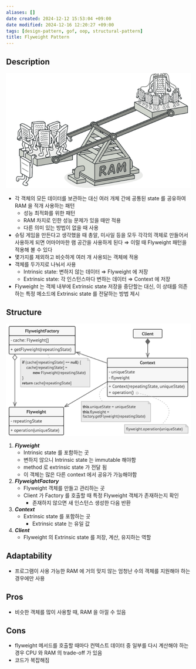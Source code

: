 ```yaml
---
aliases: []
date created: 2024-12-12 15:53:04 +09:00
date modified: 2024-12-16 12:20:27 +09:00
tags: [design-pattern, gof, oop, structural-pattern]
title: Flyweight Pattern
---
```


## Description

![Untitled](../../../../_assets/oop/Untitled%2052.png)

- 각 객체의 모든 데이터를 보관하는 대신 여러 개체 간에 공통된 state 를 공유하여 RAM 을 적개 사용하는 패턴
  - 성능 최적화를 위한 패턴
  - RAM 차지로 인한 성능 문제가 있을 때만 적용
  - 다른 의미 있는 방법이 없을 때 사용
- 슈팅 게임을 만든다고 생각했을 때 총알, 미사일 등을 모두 각각의 객체로 만들어서 사용하게 되면 어마어마한 램 공간을 사용하게 된다 ⇒ 이럴 때 Flyweight 패턴을 적용해 볼 수 있다
- 몇가지를 제외하고 비슷하게 여러 개 사용되는 객체에 적용
- 객체를 두가지로 나눠서 사용
  - Intrinsic state: 변하지 않는 데이터 ⇒ Flyweight 에 저장
  - Extrinsic state: 각 인스턴스마다 변하는 데이터 ⇒ Context 에 저장
- Flyweight 는 객체 내부에 Extrinsic state 저장을 중단할는 대신, 이 상태를 의존하는 특정 메소드에 Extrinsic state 를 전달하는 방법 제시

## Structure

![Untitled](../../../../_assets/oop/Untitled%2053.png)

1. ***Flyweight***
    - Intrinsic state 를 포함하는 곳
    - 변하지 않으니 Intrinsic state 는 immutable 해야함
    - method 로 extrinsic state 가 전달 됨
    - 이 객체는 많은 다른 context 에서 공유가 가능해야함
2. ***FlyweightFactory***
    - Flyweight 객체를 만들고 관리하는 곳
    - Client 가 Factory 를 호출할 때 특정 Flyweight 객체가 존재하는지 확인
      - 존재하지 않으면 새 인스턴스 생성한 다음 반환
3. ***Context***
    - Extrinsic state 를 포함하는 곳
      - Extrinsic state 는 유일 값
4. ***Client***
    - Flyweight 의 Extrinsic state 를 저장, 계산, 유지하는 역할

## Adaptability

- 프로그램이 사용 가능한 RAM 에 거의 맞지 않는 엄청난 수의 객체를 지원해야 하는 경우에만 사용

## Pros

- 비슷한 객체를 많이 사용할 때, RAM 을 아낄 수 있음

## Cons

- flyweight 메서드를 호출할 때마다 컨텍스트 데이터 중 일부를 다시 계산해야 하는 경우 CPU 와 RAM 의 trade-off 가 있음
- 코드가 복잡해짐
